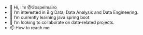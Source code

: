 - 👋 Hi, I’m @Gospelmairo
- 👀 I’m interested in Big Data, Data Analysis and Data Engineering.
- 🌱 I’m currently learning java spring boot
- 💞️ I’m looking to collaborate on data-related projects.
- 📫 How to reach me 

<!---
Gospelmairo/Gospelmairo is a ✨ special ✨ repository because its `README.md` (this file) appears on your GitHub profile.
You can click the Preview link to take a look at your changes.
--->
